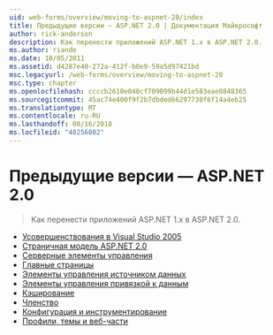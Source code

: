 ```yaml
---
uid: web-forms/overview/moving-to-aspnet-20/index
title: Предыдущие версии — ASP.NET 2.0 | Документация Майкрософт
author: rick-anderson
description: Как перенести приложений ASP.NET 1.x в ASP.NET 2.0.
ms.author: riande
ms.date: 10/05/2011
ms.assetid: d4287e40-272a-412f-b0e9-59a5d97421bd
msc.legacyurl: /web-forms/overview/moving-to-aspnet-20
msc.type: chapter
ms.openlocfilehash: ccccb2610e040cf709099b44d1e583eae0848365
ms.sourcegitcommit: 45ac74e400f9f2b7dbded66297730f6f14a4eb25
ms.translationtype: MT
ms.contentlocale: ru-RU
ms.lasthandoff: 08/16/2018
ms.locfileid: "48256802"
---
```

<a name="older-versions---aspnet-20"></a>Предыдущие версии — ASP.NET 2.0
====================
> Как перенести приложений ASP.NET 1.x в ASP.NET 2.0.


- [ Усовершенствования в Visual Studio 2005](improvements-in-visual-studio-2005.md)
- [Страничная модель ASP.NET 2.0](the-asp-net-2-0-page-model.md)
- [Серверные элементы управления](server-controls.md)
- [Главные страницы](master-pages.md)
- [Элементы управления источником данных ](data-source-controls.md)
- [Элементы управления привязкой к данным](data-bound-controls.md)
- [Кэширование](caching.md)
- [Членство](membership.md)
- [Конфигурация и инструментирование](configuration-and-instrumentation.md)
- [Профили, темы и веб-части](profiles-themes-and-web-parts.md)
